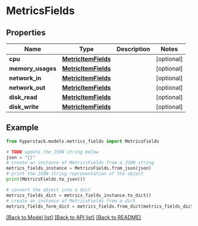 # MetricsFields


## Properties

Name | Type | Description | Notes
------------ | ------------- | ------------- | -------------
**cpu** | [**MetricItemFields**](MetricItemFields.md) |  | [optional] 
**memory_usages** | [**MetricItemFields**](MetricItemFields.md) |  | [optional] 
**network_in** | [**MetricItemFields**](MetricItemFields.md) |  | [optional] 
**network_out** | [**MetricItemFields**](MetricItemFields.md) |  | [optional] 
**disk_read** | [**MetricItemFields**](MetricItemFields.md) |  | [optional] 
**disk_write** | [**MetricItemFields**](MetricItemFields.md) |  | [optional] 

## Example

```python
from hyperstack.models.metrics_fields import MetricsFields

# TODO update the JSON string below
json = "{}"
# create an instance of MetricsFields from a JSON string
metrics_fields_instance = MetricsFields.from_json(json)
# print the JSON string representation of the object
print(MetricsFields.to_json())

# convert the object into a dict
metrics_fields_dict = metrics_fields_instance.to_dict()
# create an instance of MetricsFields from a dict
metrics_fields_form_dict = metrics_fields.from_dict(metrics_fields_dict)
```
[[Back to Model list]](../README.md#documentation-for-models) [[Back to API list]](../README.md#documentation-for-api-endpoints) [[Back to README]](../README.md)


